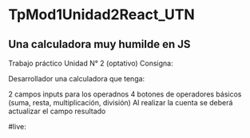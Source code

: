 # TpMod1Unidad2React_UTN
## Una calculadora muy humilde en JS

Trabajo práctico Unidad N° 2 (optativo)
Consigna:

Desarrollador una calculadora que tenga:

2 campos inputs para los operadnos
4 botones de operadores básicos (suma, resta, multiplicación, división)
Al realizar la cuenta se deberá actualizar el campo resultado

#live: 
